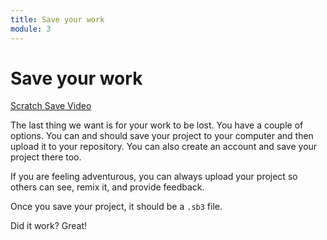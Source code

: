 ```yaml
---
title: Save your work
module: 3
---
```


# Save your work

<p><a href="//www.youtube.com/embed/imVNxGOI-OU" data-lity>Scratch Save Video</a></p>

The last thing we want is for your work to be lost.  You have a couple of options. You can and should save your project to your computer and then upload it to your repository. You can also create an account and save your project there too.  

If you are feeling adventurous, you can always upload your project so others can see, remix it, and provide feedback.

Once you save your project, it should be a `.sb3` file.

Did it work?  Great!